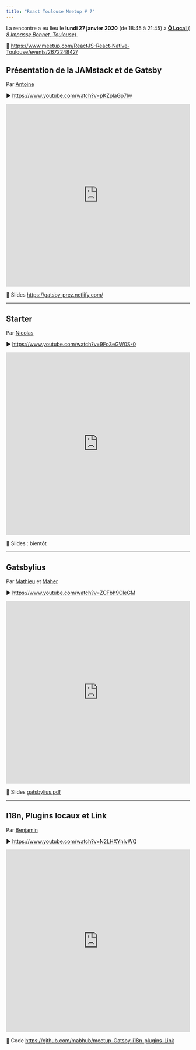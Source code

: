 ```yaml
---
title: "React Toulouse Meetup # 7"
---
```


La rencontre a eu lieu le **lundi 27 janvier 2020** (de 18:45 à 21:45) à [**Ô Local** (
_8 Impasse Bonnet, Toulouse_)](https://www.openstreetmap.org/node/2026373351).

📍 https://www.meetup.com/ReactJS-React-Native-Toulouse/events/267224842/

## Présentation de la JAMstack et de Gatsby

Par [Antoine](https://github.com/antoinerousseau)

▶️ <https://www.youtube.com/watch?v=pKZplaGp7lw>

<iframe width="100%" height="500" scrolling="no" frameborder="0" allow="autoplay; encrypted-media" allowfullscreen src="https://www.youtube.com/embed/pKZplaGp7lw"></iframe>

📄 Slides <https://gatsby-prez.netlify.com/>

---

## Starter

Par [Nicolas](https://twitter.com/robustacode)

▶️ <https://www.youtube.com/watch?v=9Fo3eGW0S-0>

<iframe width="100%" height="500" scrolling="no" frameborder="0" allow="autoplay; encrypted-media" allowfullscreen src="https://www.youtube.com/embed/9Fo3eGW0S-0"></iframe>

📄 Slides : bientôt

---

## Gatsbylius

Par [Mathieu](https://github.com/imhaage) et [Maher](https://github.com/misnard)

▶️ <https://www.youtube.com/watch?v=ZCFbh9CleGM>

<iframe width="100%" height="500" scrolling="no" frameborder="0" allow="autoplay; encrypted-media" allowfullscreen src="https://www.youtube.com/embed/ZCFbh9CleGM"></iframe>

📄 Slides [gatsbylius.pdf](https://github.com/MoOx/react-toulouse/files/4141017/gatsbylius.pdf)

---

## I18n, Plugins locaux et Link

Par [Benjamin](https://github.com/mabhub)

▶️ <https://www.youtube.com/watch?v=N2LHXYhIvWQ>

<iframe width="100%" height="500" scrolling="no" frameborder="0" allow="autoplay; encrypted-media" allowfullscreen src="https://www.youtube.com/embed/N2LHXYhIvWQ"></iframe>

📄 Code <https://github.com/mabhub/meetup-Gatsby-i18n-plugins-Link>
